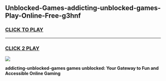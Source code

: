 
## Unblocked-Games-addicting-unblocked-games-Play-Online-Free-g3hnf
<h3>
<a href="https://premium76.site?title=addicting-unblocked-games&ref=26A">CLICK TO PLAY</a></h3>
<hr>

<h3>
<a href="https://premium76.site?title=addicting-unblocked-games&ref=26A">CLICK 2 PLAY</a>
  
</h3>

<a href="https://premium76.site?title=addicting-unblocked-games&ref=26A"><img src="https://clearcache.store/games.png"></a>


**addicting-unblocked-games games unblocked: Your Gateway to Fun and Accessible Online Gaming**
